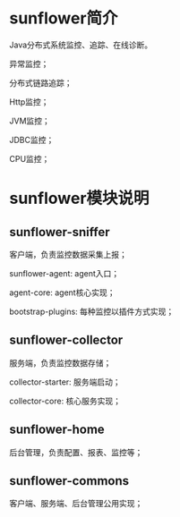 # sunflower简介

Java分布式系统监控、追踪、在线诊断。

异常监控；

分布式链路追踪；

Http监控；

JVM监控；

JDBC监控；

CPU监控；

# sunflower模块说明

## sunflower-sniffer

客户端，负责监控数据采集上报；

sunflower-agent: agent入口；

agent-core: agent核心实现；

bootstrap-plugins: 每种监控以插件方式实现；

## sunflower-collector

服务端，负责监控数据存储；

collector-starter: 服务端启动；

collector-core: 核心服务实现；

## sunflower-home

后台管理，负责配置、报表、监控等；

## sunflower-commons

客户端、服务端、后台管理公用实现；
